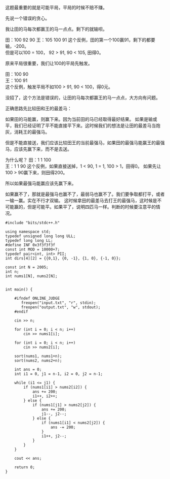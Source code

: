 这题最重要的就是可能平局，平局的时候不赔不赚。   

先说一个错误的贪心。  

我让田的马每次都赢王的马一点点。剩下的就输呗。

田：100 92 90
王：105 100 91
这个反例，田的第一个100赢91，剩下的都要输，-200。  
但是可以100 = 100， 92 > 91, 90 < 105, 田得0。

原来平局很重要，我们让100的平局先触发。  

田：100 90  
王：100 91  
这个反例，触发平局不如100 > 91, 90 < 100，得0元。  

没招了，这个方法是错误的，让田的马每次都赢王的马一点点，大方向有问题。


正确思路先比较田和王的最差马：

如果田的马能赢，则赢下来。因为当前田的马已经取得最好结果。
如果是输或平，我们已经证明了平不能直接平下来。这时候我们的想法是让田的最差马当炮灰，消耗王的最强马。

但是不能直接送，我们应该比较田王的当前最强马，如果田的最强马能赢王的最强马，应该先赢下来，而不是去送。

为什么呢？ 
田：1 1 100  
王：1 1 90
这个反例，如果直接送掉，1 < 90, 1 = 1, 100 > 1，田得0。
如果先让100 > 90赢下来，则田得200。

所以如果最强马能赢应该先赢下来。

如果赢不了，那就是最强马也赢不了，最弱马也赢不了。我们要争取都打平，或者一输一赢。实在不行才双输。
这时候拿田的最差马去打王的最强马，这时候是不可能赢的，但是可能平。如果平了，说明四匹马一样。判断的时候要注意平的情况。

```
#include "bits/stdc++.h"

using namespace std;
typedef unsigned long long ULL;
typedef long long LL;
#define INF 0x3f3f3f3f
const int MOD = 10000+7;
typedef pair<int, int> PII;
int dirs[4][2] = {{0,1}, {0, -1}, {1, 0}, {-1, 0}};

const int N = 2005;
int n;
int nums1[N], nums2[N];


int main() {

    #ifndef ONLINE_JUDGE
       freopen("input.txt", "r", stdin);
       freopen("output.txt", "w", stdout);
    #endif

    cin >> n;

    for (int i = 0; i < n; i++)
        cin >> nums1[i];

    for (int i = 0; i < n; i++)
        cin >> nums2[i];

    sort(nums1, nums1+n);
    sort(nums2, nums2+n);

    int ans = 0;
    int i1 = 0, j1 = n-1, i2 = 0, j2 = n-1;

    while (i1 <= j1) {
        if (nums1[i1] > nums2[i2]) {
            ans += 200;
            i1++, i2++;
        } else {
            if (nums1[j1] > nums2[j2]) {
                ans += 200;
                j1--, j2--;
            } else {
                if (nums1[i1] < nums2[j2]) {
                    ans -= 200;
                }
                i1++, j2--;
            }
        }
    }
    
    cout << ans;

    return 0;
}
```